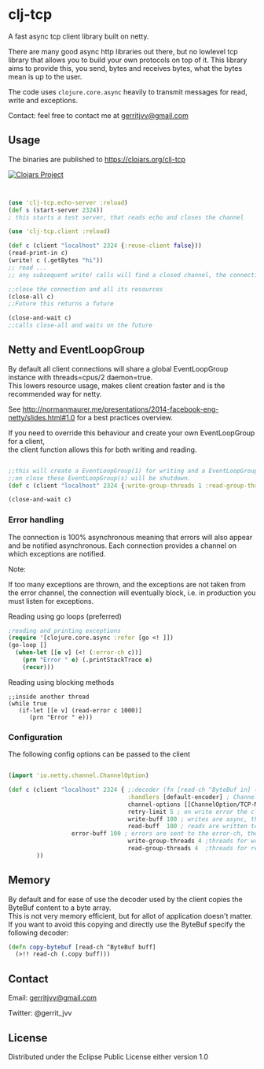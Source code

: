 # clj-tcp

A fast async tcp client library built on netty.

There are many good async http libraries out there, but no lowlevel tcp library that allows you to build your own protocols on top of it.
This library aims to provide this, you send, bytes and receives bytes, what the bytes mean is up to the user.

The code uses ```clojure.core.async``` heavily to transmit messages for read, write and exceptions.

Contact: feel free to contact me at gerritjvv@gmail.com

## Usage

The binaries are published to https://clojars.org/clj-tcp

[![Clojars Project](http://clojars.org/clj-tcp/latest-version.svg)](http://clojars.org/clj-tcp)

```clojure


(use 'clj-tcp.echo-server :reload)
(def s (start-server 2324))
; this starts a test server, that reads echo and closes the channel

(use 'clj-tcp.client :reload)

(def c (client "localhost" 2324 {:reuse-client false}))
(read-print-in c)
(write! c (.getBytes "hi"))
;; read ...
;; any subsequent write! calls will find a closed channel, the connection will reconnect, and retry the send.

;;close the connection and all its resources
(close-all c)
;;Future this returns a future

(close-and-wait c)
;;calls close-all and waits on the future

```

## Netty and EventLoopGroup

By default all client connections will share a global EventLoopGroup instance with threads=cpus/2 daemon=true.  
This lowers resource usage, makes client creation faster and is the recommended way for netty.  

See http://normanmaurer.me/presentations/2014-facebook-eng-netty/slides.html#1.0 for a best practices overview.  

If you need to override this behaviour and create your own EventLoopGroup for a client,  
the client function allows this for both writing and reading.  

```clojure

;;this will create a EventLoopGroup(1) for writing and a EventLoopGroup(2) for reading.
;;on close these EventLoopGroup(s) will be shutdown.
(def c (client "localhost" 2324 {:write-group-threads 1 :read-group-threads 2}))

(close-and-wait c)
```

### Error handling

The connection is 100% asynchronous meaning that errors will also appear and be notified asynchronous.
Each connection provides a channel on which exceptions are notified.

Note:

If too many exceptions are thrown, and the exceptions are not taken from the error channel, the connection will eventually block, i.e. in production you must listen for exceptions.

Reading using go loops (preferred)

```clojure
;reading and printing exceptions
(require '[clojure.core.async :refer [go <! ]])
(go-loop []
  (when-let [[e v] (<! (:error-ch c))]
    (prn "Error " e) (.printStackTrace e)
    (recur)))
``` 

Reading using blocking methods

```
;;inside another thread
(while true
   (if-let [[e v] (read-error c 1000)]
      (prn "Error " e)))
```    

### Configuration

The following config options can be passed to the client



```clojure

(import 'io.netty.channel.ChannelOption)

(def c (client "localhost" 2324 { ;:decoder (fn [read-ch ^ByteBuf in] (>!! read-ch "hi")) decoder allows you to overwrite the default ByteBuf to bytes decoding.
                                  :handlers [default-encoder] ; ChannelHandlers that will be added to the Channel pipeline
                                  channel-options [[ChannelOption/TCP-NODELAY true][ChannelOption/SO_RCVBUF (int 5242880)]] ;io.netty.channel options a sequence of [option val] e.g. [[option val] ... ]
                                  retry-limit 5 ; on write error the client will retry the write this amount of times
                                  write-buff 100 ; writes are async, this is the buffer thats used for the clojure.async.channel
                                  read-buff  100 ; reads are written to the read channel, the buffer is specified here
				  error-buff 100 ; errors are sent to the error-ch, the buffer is specified here
                                  write-group-threads 4 ;threads for writing
                                  read-group-threads 4  ;threads for reading
        ))
```

## Memory

By default and for ease of use the decoder used by the client copies the ByteBuf content to a byte array.  
This is not very memory efficient, but for allot of application doesn't matter.  
If you want to avoid this copying and directly use the ByteBuf specify the following decoder:  

```clojure
(defn copy-bytebuf [read-ch ^ByteBuf buff]
  (>!! read-ch (.copy buff)))
```

## Contact

Email: gerritjvv@gmail.com

Twitter: @gerrit_jvv

## License


Distributed under the Eclipse Public License either version 1.0
